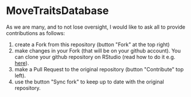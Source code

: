 # MoveTraitsDatabase

As we are many, and to not lose oversight, I would like to ask all to provide contributions as follows:

1. create a Fork from this repository (button "Fork" at the top right)
2. make changes in your Fork (that will be on your github account). You can clone your github repository on RStudio (read how to do it e.g. [here](https://happygitwithr.com/rstudio-git-github.html)).
3. make a Pull Request to the original repository (button "Contribute" top left).
4. use the button "Sync fork" to keep up to date with the original repository.
   
